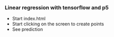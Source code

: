 ### Linear regression with tensorflow and p5
- Start index.html
- Start clicking on the screen to create points
- See prediction
